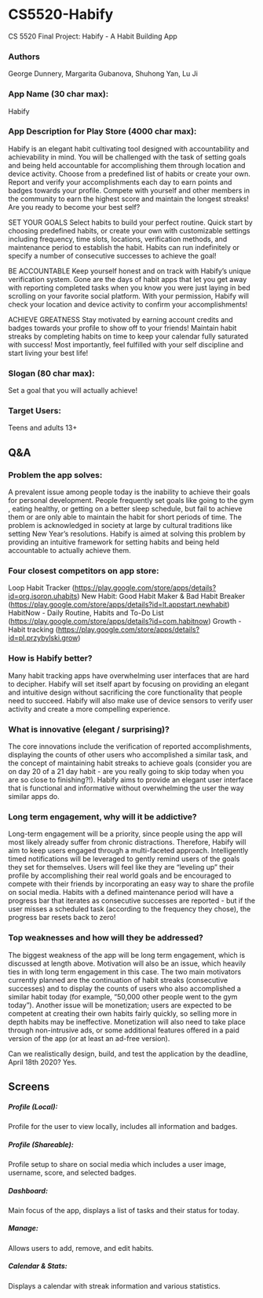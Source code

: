 # CS5520-Habify
CS 5520 Final Project: Habify - A Habit Building App

### Authors
George Dunnery, Margarita Gubanova, Shuhong Yan, Lu Ji

### App Name (30 char max):
Habify

### App Description for Play Store (4000 char max):
Habify is an elegant habit cultivating tool designed with accountability and achievability in mind. You will be challenged with the task of setting goals and being held accountable for accomplishing them through location and device activity. Choose from a predefined list of habits or create your own. Report and verify your accomplishments each day to earn points and badges towards your profile. Compete with yourself and other members in the community to earn the highest score and maintain the longest streaks! Are you ready to become your best self?

SET YOUR GOALS
Select habits to build your perfect routine. Quick start by choosing predefined habits, or create your own with customizable settings including frequency, time slots, locations, verification methods, and maintenance period to establish the habit. Habits can run indefinitely or specify a number of consecutive successes to achieve the goal!

BE ACCOUNTABLE
Keep yourself honest and on track with Habify’s unique verification system. Gone are the days of habit apps that let you get away with reporting completed tasks when you know you were just laying in bed scrolling on your favorite social platform. With your permission, Habify will check your location and device activity to confirm your accomplishments!

ACHIEVE GREATNESS
Stay motivated by earning account credits and badges towards your profile to show off to your friends! Maintain habit streaks by completing habits on time to keep your calendar fully saturated with success! Most importantly, feel fulfilled with your self discipline and start living your best life!

### Slogan (80 char max):
Set a goal that you will actually achieve!

### Target Users:
Teens and adults 13+


## Q&A
### Problem the app solves:
A prevalent issue among people today is the inability to achieve their goals for personal development. People frequently set goals like going to the gym , eating healthy, or getting on a better sleep schedule, but fail to achieve them or are only able to maintain the habit for short periods of time. The problem is acknowledged in society at large by cultural traditions like setting New Year’s resolutions. Habify is aimed at solving this problem by providing an intuitive framework for setting habits and being held accountable to actually achieve them.

### Four closest competitors on app store:
Loop Habit Tracker
(https://play.google.com/store/apps/details?id=org.isoron.uhabits)
New Habit: Good Habit Maker & Bad Habit Breaker
(https://play.google.com/store/apps/details?id=lt.appstart.newhabit)
HabitNow - Daily Routine, Habits and To-Do List
(https://play.google.com/store/apps/details?id=com.habitnow)
Growth - Habit tracking 
(https://play.google.com/store/apps/details?id=pl.przybylski.grow)

### How is Habify better?
Many habit tracking apps have overwhelming user interfaces that are hard to decipher. Habify will set itself apart by focusing on providing an elegant and intuitive design without sacrificing the core functionality that people need to succeed. Habify will also make use of device sensors to verify user activity and create a more compelling experience.

### What is innovative (elegant  / surprising)? 
The core innovations include the verification of reported accomplishments, displaying the counts of other users who accomplished a similar task, and the concept of maintaining habit streaks to achieve goals (consider you are on day 20 of a 21 day habit - are you really going to skip today when you are so close to finishing?!). Habify aims to provide an elegant user interface that is functional and informative without overwhelming the user the way similar apps do.

### Long term engagement, why will it be addictive?
Long-term engagement will be a priority, since people using the app will most likely already suffer from chronic distractions. Therefore, Habify will aim to keep users engaged through a multi-faceted approach. Intelligently timed notifications will be leveraged to gently remind users of the goals they set for themselves. Users will feel like they are “leveling up” their profile by accomplishing their real world goals and be encouraged to compete with their friends by incorporating an easy way to share the profile on social media. Habits with a defined maintenance period will have a progress bar that iterates as consecutive successes are reported - but if the user misses a scheduled task (according to the frequency they chose), the progress bar resets back to zero!

### Top weaknesses and how will they be addressed?
The biggest weakness of the app will be long term engagement, which is discussed at length above. Motivation will also be an issue, which heavily ties in with long term engagement in this case. The two main motivators currently planned are the continuation of habit streaks (consecutive successes) and to display the counts of users who also accomplished a similar habit today (for example, “50,000 other people went to the gym today”). Another issue will be monetization; users are expected to be competent at creating their own habits fairly quickly, so selling more in depth habits may be ineffective. Monetization will also need to take place through non-intrusive ads, or some additional features offered in a paid version of the app (or at least an ad-free version).

Can we realistically design, build, and test the application by the deadline, April 18th 2020?
Yes.

## Screens
##### Profile (Local):
Profile for the user to view locally, includes all information and badges.
##### Profile (Shareable):
Profile setup to share on social media which includes a user image, username, score, and selected badges.
##### Dashboard:
Main focus of the app, displays a list of tasks and their status for today.
##### Manage:
Allows users to add, remove, and edit habits.
##### Calendar & Stats:
Displays a calendar with streak information and various statistics.

